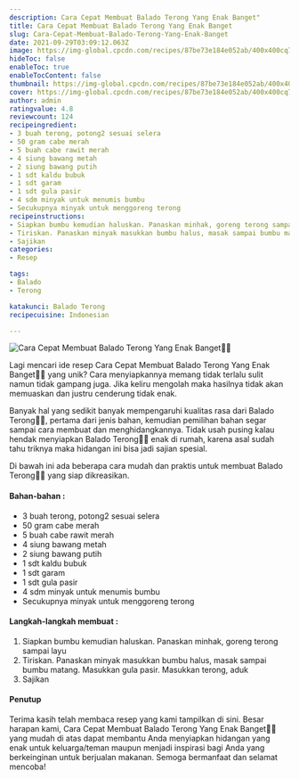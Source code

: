 ```yaml
---
description: Cara Cepat Membuat Balado Terong Yang Enak Banget"
title: Cara Cepat Membuat Balado Terong Yang Enak Banget
slug: Cara-Cepat-Membuat-Balado-Terong-Yang-Enak-Banget
date: 2021-09-29T03:09:12.063Z
image: https://img-global.cpcdn.com/recipes/87be73e184e052ab/400x400cq70/photo.jpg
hideToc: false
enableToc: true
enableTocContent: false
thumbnail: https://img-global.cpcdn.com/recipes/87be73e184e052ab/400x400cq70/photo.jpg
cover: https://img-global.cpcdn.com/recipes/87be73e184e052ab/400x400cq70/photo.jpg
author: admin
ratingvalue: 4.8
reviewcount: 124
recipeingredient:
- 3 buah terong, potong2 sesuai selera
- 50 gram cabe merah
- 5 buah cabe rawit merah
- 4 siung bawang metah
- 2 siung bawang putih
- 1 sdt kaldu bubuk
- 1 sdt garam
- 1 sdt gula pasir
- 4 sdm minyak untuk menumis bumbu
- Secukupnya minyak untuk menggoreng terong
recipeinstructions:
- Siapkan bumbu kemudian haluskan. Panaskan minhak, goreng terong sampai layu
- Tiriskan. Panaskan minyak masukkan bumbu halus, masak sampai bumbu matang. Masukkan gula pasir. Masukkan terong, aduk
- Sajikan
categories:
- Resep

tags:
- Balado
- Terong

katakunci: Balado Terong
recipecuisine: Indonesian

---
```


![Cara Cepat Membuat Balado Terong Yang Enak Banget👩‍🍳](https://img-global.cpcdn.com/recipes/87be73e184e052ab/400x400cq70/photo.jpg)

Lagi mencari ide resep Cara Cepat Membuat Balado Terong Yang Enak Banget👩‍🍳 yang unik? Cara menyiapkannya memang tidak terlalu sulit namun tidak gampang juga. Jika keliru mengolah maka hasilnya tidak akan memuaskan dan justru cenderung tidak enak.

Banyak hal yang sedikit banyak mempengaruhi kualitas rasa dari Balado Terong👩‍🍳, pertama dari jenis bahan, kemudian pemilihan bahan segar sampai cara membuat dan menghidangkannya. Tidak usah pusing kalau hendak menyiapkan Balado Terong👩‍🍳 enak di rumah, karena asal sudah tahu triknya maka hidangan ini bisa jadi sajian spesial.

Di bawah ini ada beberapa cara mudah dan praktis untuk membuat Balado Terong👩‍🍳 yang siap dikreasikan.

<!--inarticleads1-->

#### Bahan-bahan :

- 3 buah terong, potong2 sesuai selera
- 50 gram cabe merah
- 5 buah cabe rawit merah
- 4 siung bawang metah
- 2 siung bawang putih
- 1 sdt kaldu bubuk
- 1 sdt garam
- 1 sdt gula pasir
- 4 sdm minyak untuk menumis bumbu
- Secukupnya minyak untuk menggoreng terong

<!--inarticleads2-->

#### Langkah-langkah membuat :

1. Siapkan bumbu kemudian haluskan. Panaskan minhak, goreng terong sampai layu
1. Tiriskan. Panaskan minyak masukkan bumbu halus, masak sampai bumbu matang. Masukkan gula pasir. Masukkan terong, aduk
1. Sajikan

#### Penutup

Terima kasih telah membaca resep yang kami tampilkan di sini. Besar harapan kami, Cara Cepat Membuat Balado Terong Yang Enak Banget👩‍🍳 yang mudah di atas dapat membantu Anda menyiapkan hidangan yang enak untuk keluarga/teman maupun menjadi inspirasi bagi Anda yang berkeinginan untuk berjualan makanan. Semoga bermanfaat dan selamat mencoba!